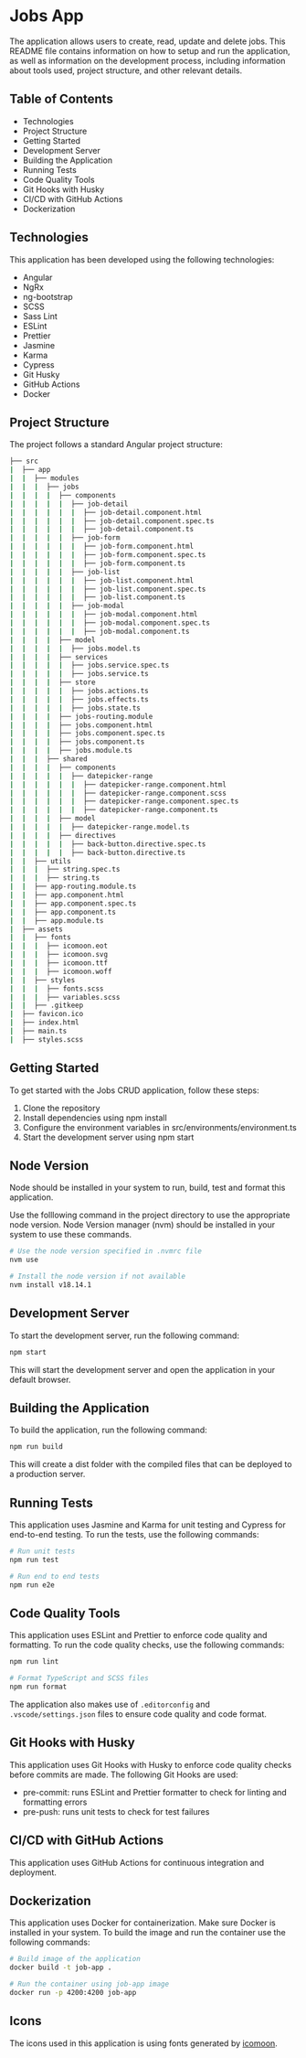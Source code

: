 # Jobs App

The application allows users to create, read, update and delete jobs. This README file contains information on how to setup and run the application, as well as information on the development process, including information about tools used, project structure, and other relevant details.

## Table of Contents

- Technologies
- Project Structure
- Getting Started
- Development Server
- Building the Application
- Running Tests
- Code Quality Tools
- Git Hooks with Husky
- CI/CD with GitHub Actions
- Dockerization

## Technologies

This application has been developed using the following technologies:

- Angular
- NgRx
- ng-bootstrap
- SCSS
- Sass Lint
- ESLint
- Prettier
- Jasmine
- Karma
- Cypress
- Git Husky
- GitHub Actions
- Docker

## Project Structure

The project follows a standard Angular project structure:

```bash
├── src
|  ├── app
|  |  ├── modules
|  |  |  ├── jobs
|  |  |  |  ├── components
|  |  |  |  |  ├── job-detail
|  |  |  |  |  |  ├── job-detail.component.html
|  |  |  |  |  |  ├── job-detail.component.spec.ts
|  |  |  |  |  |  ├── job-detail.component.ts
|  |  |  |  |  ├── job-form
|  |  |  |  |  |  ├── job-form.component.html
|  |  |  |  |  |  ├── job-form.component.spec.ts
|  |  |  |  |  |  ├── job-form.component.ts
|  |  |  |  |  ├── job-list
|  |  |  |  |  |  ├── job-list.component.html
|  |  |  |  |  |  ├── job-list.component.spec.ts
|  |  |  |  |  |  ├── job-list.component.ts
|  |  |  |  |  ├── job-modal
|  |  |  |  |  |  ├── job-modal.component.html
|  |  |  |  |  |  ├── job-modal.component.spec.ts
|  |  |  |  |  |  ├── job-modal.component.ts
|  |  |  |  ├── model
|  |  |  |  |  ├── jobs.model.ts
|  |  |  |  ├── services
|  |  |  |  |  ├── jobs.service.spec.ts
|  |  |  |  |  ├── jobs.service.ts
|  |  |  |  ├── store
|  |  |  |  |  ├── jobs.actions.ts
|  |  |  |  |  ├── jobs.effects.ts
|  |  |  |  |  ├── jobs.state.ts
|  |  |  |  ├── jobs-routing.module
|  |  |  |  ├── jobs.component.html
|  |  |  |  ├── jobs.component.spec.ts
|  |  |  |  ├── jobs.component.ts
|  |  |  |  ├── jobs.module.ts
|  |  |  ├── shared
|  |  |  |  ├── components
|  |  |  |  |  ├── datepicker-range
|  |  |  |  |  |  ├── datepicker-range.component.html
|  |  |  |  |  |  ├── datepicker-range.component.scss
|  |  |  |  |  |  ├── datepicker-range.component.spec.ts
|  |  |  |  |  |  ├── datepicker-range.component.ts
|  |  |  |  ├── model
|  |  |  |  |  ├── datepicker-range.model.ts
|  |  |  |  ├── directives
|  |  |  |  |  ├── back-button.directive.spec.ts
|  |  |  |  |  ├── back-button.directive.ts
|  |  ├── utils
|  |  |  ├── string.spec.ts
|  |  |  ├── string.ts
|  |  ├── app-routing.module.ts
|  |  ├── app.component.html
|  |  ├── app.component.spec.ts
|  |  ├── app.component.ts
|  |  ├── app.module.ts
|  ├── assets
|  |  ├── fonts
|  |  |  ├── icomoon.eot
|  |  |  ├── icomoon.svg
|  |  |  ├── icomoon.ttf
|  |  |  ├── icomoon.woff
|  |  ├── styles
|  |  |  ├── fonts.scss
|  |  |  ├── variables.scss
|  |  ├── .gitkeep
|  ├── favicon.ico
|  ├── index.html
|  ├── main.ts
|  ├── styles.scss

```

## Getting Started

To get started with the Jobs CRUD application, follow these steps:

1. Clone the repository
2. Install dependencies using npm install
3. Configure the environment variables in src/environments/environment.ts
4. Start the development server using npm start

## Node Version

Node should be installed in your system to run, build, test and format this application.

Use the folllowing command in the project directory to use the appropriate node version. Node Version manager (nvm) should be installed in your system to use these commands.

```bash
# Use the node version specified in .nvmrc file
nvm use

# Install the node version if not available
nvm install v18.14.1
```

## Development Server

To start the development server, run the following command:

```bash
npm start
```

This will start the development server and open the application in your default browser.

## Building the Application

To build the application, run the following command:

```bash
npm run build
```

This will create a dist folder with the compiled files that can be deployed to a production server.

## Running Tests

This application uses Jasmine and Karma for unit testing and Cypress for end-to-end testing. To run the tests, use the following commands:

```bash
# Run unit tests
npm run test

# Run end to end tests
npm run e2e
```

## Code Quality Tools

This application uses ESLint and Prettier to enforce code quality and formatting. To run the code quality checks, use the following commands:

```bash
npm run lint

# Format TypeScript and SCSS files
npm run format
```

The application also makes use of `.editorconfig` and `.vscode/settings.json` files to ensure code quality and code format.

## Git Hooks with Husky

This application uses Git Hooks with Husky to enforce code quality checks before commits are made. The following Git Hooks are used:

- pre-commit: runs ESLint and Prettier formatter to check for linting and formatting errors
- pre-push: runs unit tests to check for test failures

## CI/CD with GitHub Actions

This application uses GitHub Actions for continuous integration and deployment.

## Dockerization

This application uses Docker for containerization.
Make sure Docker is installed in your system.
To build the image and run the container use the following commands:

```bash
# Build image of the application
docker build -t job-app .

# Run the container using job-app image
docker run -p 4200:4200 job-app
```

## Icons

The icons used in this application is using fonts generated by [icomoon](https://icomoon.io/).
